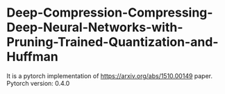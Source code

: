# Deep-Compression-Compressing-Deep-Neural-Networks-with-Pruning-Trained-Quantization-and-Huffman
It is a pytorch implementation of https://arxiv.org/abs/1510.00149 paper.
Pytorch version: 0.4.0
